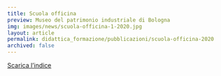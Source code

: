 ```yaml
---
title: Scuola officina
preview: Museo del patrimonio industriale di Bologna
img: images/news/scuola-officina-1-2020.jpg
layout: article
permalink: didattica_formazione/pubblicazioni/scuola-officina-2020
archived: false
---
```


[Scarica l’indice](../../images/news/scuola-officina-1-2020.pdf)
